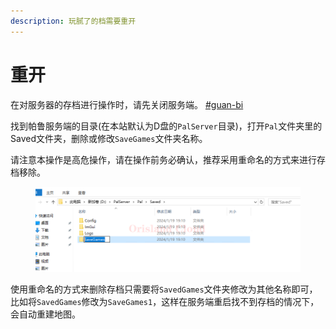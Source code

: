 ```yaml
---
description: 玩腻了的档需要重开
---
```


# 重开

在对服务器的存档进行操作时，请先关闭服务端。 [#guan-bi](../qi-dong-guan-bi.md#guan-bi "mention")

找到帕鲁服务端的目录(在本站默认为D盘的`PalServer`目录)，打开`Pal`文件夹里的Saved文件夹，删除或修改`SaveGames`文件夹名称。

请注意本操作是高危操作，请在操作前务必确认，推荐采用重命名的方式来进行存档移除。

<figure><img src="../../../../.gitbook/assets/mstsc_7YPU8l9uQ8.png" alt=""><figcaption></figcaption></figure>

使用重命名的方式来删除存档只需要将`SavedGames`文件夹修改为其他名称即可，比如将`SavedGames`修改为`SaveGames1`，这样在服务端重启找不到存档的情况下，会自动重建地图。
